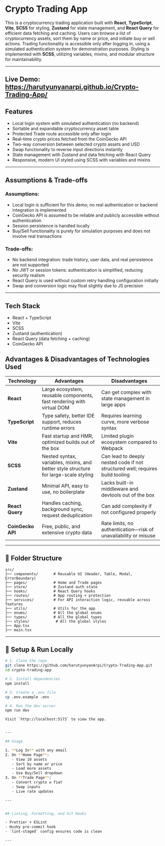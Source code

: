 # Crypto Trading App

This is a cryptocurrency trading application built with **React**, **TypeScript**, **Vite**, **SCSS** for styling, **Zustand** for state management, and **React Query** for efficient data fetching and caching. Users can browse a list of cryptocurrency assets, sort them by name or price, and initiate buy or sell actions. Trading functionality is accessible only after logging in, using a simulated authentication system for demonstration purposes. Styling is implemented with **SCSS**, utilizing variables, mixins, and modular structure for maintainability.

---

**Live Demo**:
https://harutyunyanarpi.github.io/Crypto-Trading-App/
---

##  Features

- Local login system with simulated authentication (no backend)
- Sortable and expandable cryptocurrency asset table
- Protected Trade route accessible only after login
- Real-time crypto prices fetched from the CoinGecko API
- Two-way conversion between selected crypto assets and USD
- Swap functionality to reverse input directions instantly
- State management with Zustand and data fetching with React Query
- Responsive, modern UI styled using SCSS with variables and mixins

---

##  Assumptions & Trade-offs

### Assumptions:

- Local login is sufficient for this demo; no real authentication or backend integration is implemented
- CoinGecko API is assumed to be reliable and publicly accessible without authentication
- Session persistence is handled locally
- Buy/Sell functionality is purely for simulation purposes and does not involve real transactions

### Trade-offs:

- No backend integration: trade history, user data, and real persistence are not supported
- No JWT or session tokens: authentication is simplified, reducing security realism
- React Query is used without custom retry handling configuration initially
- Swap and conversion logic may float slightly due to JS precision

---

## Tech Stack

- React + TypeScript
- Vite
- SCSS
- Zustand (authentication)
- React Query (data fetching + caching)
- CoinGecko API

## Advantages & Disadvantages of Technologies Used

| Technology        | Advantages                                                                           | Disadvantages                                                                 |
| ----------------- | ------------------------------------------------------------------------------------ | ----------------------------------------------------------------------------- |
| **React**         | Large ecosystem, reusable components, fast rendering with virtual DOM                | Can get complex with state management in large apps                           |
| **TypeScript**    | Type safety, better IDE support, reduces runtime errors                              | Requires learning curve, more verbose syntax                                  |
| **Vite**          | Fast startup and HMR, optimized builds out of the box                                | Limited plugin ecosystem compared to Webpack                                  |
| **SCSS**          | Nested syntax, variables, mixins, and better style structure for large-scale styling | Can lead to deeply nested code if not structured well; requires build tooling |
| **Zustand**       | Minimal API, easy to use, no boilerplate                                             | Lacks built-in middleware and devtools out of the box                         |
| **React Query**   | Handles caching, background sync, request deduplication                              | Can add complexity if not configured properly                                 |
| **CoinGecko API** | Free, public, and extensive crypto data                                              | Rate limits, no authentication—risk of unavailability or misuse               |

---

## 📂 Folder Structure

```
src/
├── components/       # Reusable UI (Header, Table, Modal, ErrorBoundary)
├── pages/            # Home and Trade pages
├── store/            # Zustand auth state
├── hooks/            # React Query hooks
├── routes/           # App routing + protection
├── services/         # For API interaction logic, reusable across features
├── utils/            # Utils for the app
├── enums/            # All the global enums
├── types/            # All the global types
├── styles/            # All the global styles
├── App.tsx
├── main.tsx
```

---

## 🔧 Setup & Run Locally

```bash
# 1. Clone the repo
git clone https://github.com/harutyunyanArpi/Crypto-Trading-App.git
cd crypto-trading-app

# 2. Install dependencies
npm install

# 3. Create a .env file
cp .env.example .env

# 4. Run the dev server
npm run dev

Visit `http://localhost:5173` to view the app.


---

## Usage

1. **Log In** with any email
2. On **Home Page**:
   - View 10 assets
   - Sort by name or price
   - Load more assets
   - Use Buy/Sell dropdown
3. On **Trade Page**:
   - Convert crypto ⇄ fiat
   - Swap inputs
   - Live rate updates

---


## Linting, Formatting, and Git Hooks

- Prettier + ESLint
- Husky pre-commit hook
- `lint-staged` config ensures code is clean

---
